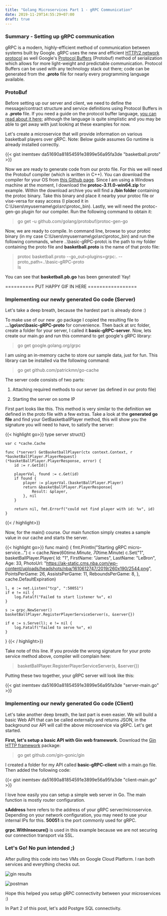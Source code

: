 ```yaml
---
title: "Golang Microservices Part 1 - gRPC Communication"
date: 2019-11-29T14:55:29+07:00
draft: true
---
```


### Summary - Setting up gRPC communication
gRPC is a modern, highly-efficient method of communication between systems built by Google. gRPC uses the new and efficient [HTTP/2 network protocol](https://en.wikipedia.org/wiki/HTTP/2) as well Google's [Protocol Buffers](https://en.wikipedia.org/wiki/Protocol_Buffers) (Protobuf) method of serialization which allows for more light-weight and predictable communication. Protocol Buffers can be used with any technology stack out there; code can be generated from the **.proto** file for nearly every programming language available. 

### ProtoBuf
Before setting up our server and client, we need to define the message/contract structure and service definitions using Protocol Buffers in a **.proto** file. If you need a guide on the protocol buffer language, [you can read about it here](https://developers.google.com/protocol-buffers/docs/proto3); although the language is quite simplistic and you may be able to get away with just looking at these examples for now. 

Let's create a microservice that will provide information on various basketball players over gRPC. Note: Below guide assumes Go runtime is already installed correctly. 

{{< gist inemtsev da51690a81854591e3899e56a95fa3de "basketball.proto" >}}

Now we are ready to generate code from our proto file. For this we will need the Protobuf compiler (which is written in C++). You can download the compiler for your OS from [this Github page](https://github.com/protocolbuffers/protobuf/releases). Since I am using a Windows machine at the moment, I download the **protoc-3.11.0-win64.zip** for example. Within the download archive you will find a **/bin folder** containing the protoc binary. Take this binary and place it nearby your protoc file or vise-versa for easy access (I placed it in C:\Users\myusername\go\src\protoc_bin). Lastly, we will need the protoc-gen-go plugin for our compiler. Run the following command to obtain it: 

> go get -u github.com/golang/protobuf/protoc-gen-go

Now, we are ready to compile. In command line, browse to your protoc binary (in my case C:\Users\myusername\go\src\protoc_bin) and run the following commands, where ..\basic-gRPC-proto\ is the path to my folder containing the proto file and **basketball.proto** is the name of that proto file: 

> protoc basketball.proto --go_out=plugins=grpc:. --proto_path=..\basic-gRPC-proto\
> ls

You can see that **basketball.pb.go** has been generated! Yay! 

========== PUT HAPPY GIF IN HERE =================

### Implementing our newly generated Go code (Server)
Let's take a deep breath, because the hardest part is already done :)

To make use of our new .go package I copied the resulting file to **...\go\src\basic-gRPC-proto** for convenience. Then back at src folder, create a folder for your server, I called it **basic-gRPC-server**. Now, lets create our main.go and run this command to get google's gRPC library:

> go get google.golang.org/grpc

I am using an in-memory cache to store our sample data, just for fun. This library can be installed via the following command: 

> go get github.com/patrickmn/go-cache

The server code consists of two parts:

1) Attaching required methods to our server (as defined in our proto file) 

2) Starting the server on some IP

First part looks like this. This method is very similar to the definition we defined in the proto file with a few extras. Take a look at the **generated go file** and find your GetBasketballPlayer method, this will show you the signature you will need to have, to satisfy the server: 

{{< highlight go>}}
    type server struct{}
    
    var c *cache.Cache
    
    func (*server) GetBasketballPlayer(ctx context.Context, r *basketBallPlayer.PlayerRequest)     (*basketBallPlayer.PlayerResponse, error) {
    	id := r.GetId()
    
    	playerVal, found := c.Get(id)
    	if found {
    		player := playerVal.(basketBallPlayer.Player)
    		return &basketBallPlayer.PlayerResponse{
    			Result: &player,
    		}, nil
    	}
    
    	return nil, fmt.Errorf("could not find player with id: %v", id)
    }
{{< / highlight>}}

Now, for the main() course. Our main function simply creates a sample value in our cache and starts the server. 

{{< highlight go>}}
func main() {
	fmt.Println("Starting gRPC micro-service...")
	c = cache.New(60*time.Minute, 70*time.Minute)
	c.Set("1", basketBallPlayer.Player{
		Id:              "1",
		FirstName:       "James",
		LastName:        "LeBron",
		Age:             33,
		PhotoUrl:        "https://ak-static.cms.nba.com/wp-content/uploads/headshots/nba/1610612747/2019/260x190/2544.png",
		PointsPerGame:   26,
		AssistsPerGame:  11,
		ReboundsPerGame: 8,
	}, cache.DefaultExpiration)

	l, e := net.Listen("tcp", ":50051")
	if e != nil {
		log.Fatalf("Failed to start listener %v", e)
	}

	s := grpc.NewServer()
	basketBallPlayer.RegisterPlayerServiceServer(s, &server{})

	if e := s.Serve(l); e != nil {
		log.Fatalf("failed to serve %v", e)
	}
}
{{< / highlight>}}

Take note of this line. If you provide the wrong signature for your proto service method above, compiler will complain here: 

> basketBallPlayer.RegisterPlayerServiceServer(s, &server{})

Putting these two together, your gRPC server will look like this:

{{< gist inemtsev da51690a81854591e3899e56a95fa3de "server-main.go" >}}

### Implementing our newly generated Go code (Client)
Let's take another deep breath, the last part is even easier. We will build a basic Web API that can be called externally and returns JSON, in the background our API will call the above microservice via gRPC. Let's get started. 

**First, let's setup a basic API with Gin web framework.**
Download the [Gin HTTP framework](https://github.com/gin-gonic/gin) package: 

> go get github.com/gin-gonic/gin

I created a folder for my API called **basic-gRPC-client** with a main.go file. Then added the following code: 

{{< gist inemtsev da51690a81854591e3899e56a95fa3de "client-main.go" >}}

I love how easily you can setup a simple web server in Go. The main function is mostly router configuration. 

**sAddress** here refers to the address of your gRPC server/microservice. Depending on your network configuration, you may need to use your internal IPs for this. **50051** is the port commonly used for gRPC. 

**grpc.WithInsecure()** is used in this example because we are not securing our connection transport via SSL. 

### Let's Go! No pun intended ;)
After pulling this code into two VMs on Google Cloud Platform. I ran both services and everything checks out. 

<p><img src="../img/golang-microservices-gRPC-communication/200-result.PNG" alt="gin results"/></p>
<p><img src="../img/golang-microservices-gRPC-communication/postman-checks-out.PNG" alt="postman"/></p>

Hope this helped you setup gRPC connectivity between your microservices :)

In Part 2 of this post, let's add Postgre SQL connectivity. 
